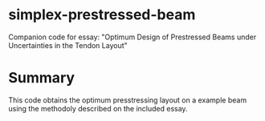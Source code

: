 # simplex-prestressed-beam
Companion code for essay: "Optimum Design of Prestressed Beams under Uncertainties in the Tendon Layout"

# Summary
This code obtains the optimum presstressing layout on a example beam using the methodoly described on the included essay.
